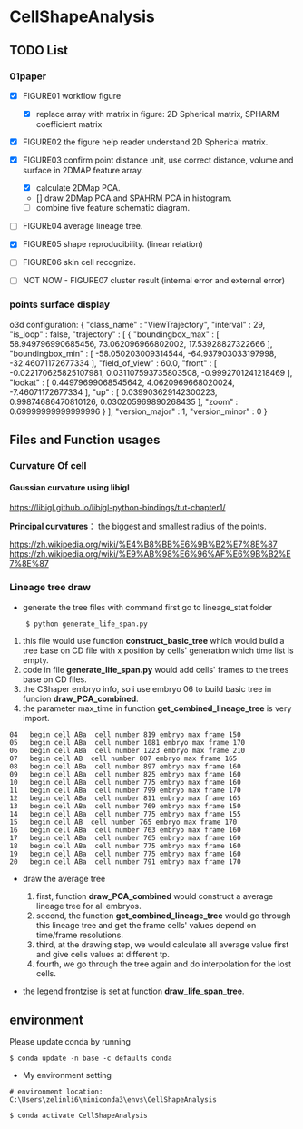 # CellShapeAnalysis

## TODO List

### 01paper
- [x] FIGURE01 workflow figure 
    - [x] replace array with matrix in figure: 2D Spherical matrix, SPHARM coefficient matrix

- [x] FIGURE02 the figure help reader understand 2D Spherical matrix.

- [x] FIGURE03 confirm point distance unit, use correct distance, volume and surface in 2DMAP feature array.
  - [x] calculate 2DMap PCA.
  - [] draw 2DMap PCA and SPAHRM PCA in histogram.
  - [ ] combine five feature schematic diagram.

- [ ] FIGURE04 average lineage tree.

- [x] FIGURE05 shape reproducibility. (linear relation)

- [ ] FIGURE06 skin cell recognize.

- [ ] NOT NOW - FIGURE07 cluster result (internal error and external error)

### points surface display

o3d configuration:
{
	"class_name" : "ViewTrajectory",
	"interval" : 29,
	"is_loop" : false,
	"trajectory" : 
	[
		{
			"boundingbox_max" : [ 58.949796990685456, 73.062096966802002, 17.53928827322666 ],
			"boundingbox_min" : [ -58.050203009314544, -64.937903033197998, -32.46071172677334 ],
			"field_of_view" : 60.0,
			"front" : [ -0.022170625825107981, 0.031107593735803508, -0.9992701241218469 ],
			"lookat" : [ 0.44979699068545642, 4.0620969668020024, -7.46071172677334 ],
			"up" : [ 0.039903629142300223, 0.99874686470810126, 0.030205969890268435 ],
			"zoom" : 0.69999999999999996
		}
	],
	"version_major" : 1,
	"version_minor" : 0
}

## Files and Function usages

### Curvature Of cell

#### Gaussian curvature using libigl

https://libigl.github.io/libigl-python-bindings/tut-chapter1/


**Principal curvatures**： the biggest and smallest radius of the points. 

https://zh.wikipedia.org/wiki/%E4%B8%BB%E6%9B%B2%E7%8E%87
https://zh.wikipedia.org/wiki/%E9%AB%98%E6%96%AF%E6%9B%B2%E7%8E%87


### Lineage tree draw
* generate the tree files with command first go to lineage_stat folder
```bash
    $ python generate_life_span.py  
```
1. this file would use function **construct_basic_tree** which would build a tree base on CD file with x position by cells' generation which time list is empty.
2. code in file **generate_life_span.py** would add cells' frames to the trees base on CD files.
3.  the CShaper embryo info, so i use embryo 06 to build basic tree in funcion **draw_PCA_combined**. 
4. the parameter max_time in function **get_combined_lineage_tree** is very import.
```
04   begin cell ABa  cell number 819 embryo max frame 150
05   begin cell ABa  cell number 1081 embryo max frame 170
06   begin cell ABa  cell number 1223 embryo max frame 210
07   begin cell AB  cell number 807 embryo max frame 165
08   begin cell ABa  cell number 897 embryo max frame 160
09   begin cell ABa  cell number 825 embryo max frame 160
10   begin cell ABa  cell number 775 embryo max frame 160
11   begin cell ABa  cell number 799 embryo max frame 170
12   begin cell ABa  cell number 811 embryo max frame 165
13   begin cell ABa  cell number 769 embryo max frame 150
14   begin cell ABa  cell number 775 embryo max frame 155
15   begin cell AB  cell number 765 embryo max frame 170
16   begin cell ABa  cell number 763 embryo max frame 160
17   begin cell ABa  cell number 765 embryo max frame 160
18   begin cell ABa  cell number 775 embryo max frame 160
19   begin cell ABa  cell number 775 embryo max frame 160
20   begin cell ABa  cell number 791 embryo max frame 170
```

* draw the average tree
    1. first, function **draw_PCA_combined** would construct a average lineage tree for all embryos.
    2. second, the function **get_combined_lineage_tree** would go through this lineage tree and get the frame cells' values depend on time/frame resolutions.
    3. third, at the drawing step, we would calculate all average value first and give cells values at different tp.
    4. fourth, we go through the tree again and do interpolation for the lost cells. 

* the legend frontzise is set at function **draw_life_span_tree**. 
## environment 
Please update conda by running

    $ conda update -n base -c defaults conda


*  My environment setting
```
# environment location: C:\Users\zelinli6\miniconda3\envs\CellShapeAnalysis

$ conda activate CellShapeAnalysis
```
    

